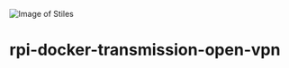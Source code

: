 ![Image of Stiles](https://storage.googleapis.com/stiles-images/StilesLogo.png)
# rpi-docker-transmission-open-vpn
